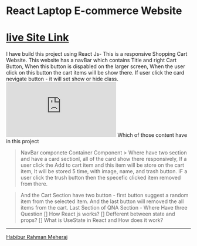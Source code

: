 # React Laptop E-commerce Website 
# [live Site Link](https://react-laptop-e-commerce.netlify.app/)
I have build this project using React Js- This is a responsive Shopping Cart Website. This website has a navBar which contains Title and right Cart Button, When this button is dispabled on the larger screen, When the user click on this button the cart items will be show there. If user click the card nevigate button - it will set show or hide class.  
 ![Website Screenshot](https://www.screenshotmachine.com/serve.php?file=result&1648299517055)
  Which of those content have in this project 
  > NavBar componete
  > Container Component 
     > Where have two section and have a card sectionl, all of the card show there responsively, If a user click the Add to cart item and this item will be store on the      cart item, It will be stored 5 time, with image, name, and trash button. IF a user click the trush button then the specefic clicked item removed from there. 

 > And the Cart Section have two button - first button suggest a random item from the selected item. 
 > And the last button will removed the all items from the cart. 
 > Last Section of QNA Section - Where Have three Question 
  [] How React js works?
  [] Defferent between state and props?
  [] What is UseState in  React and How does it work? 
  
 ------------------------------------------------------------------------------------------
 [Habibur Rahman Meheraj](https://github.com/hr-meheraj)
